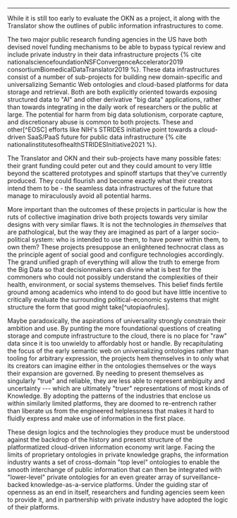 
---


While it is still too early to evaluate the OKN as a project, it along with the Translator show the outlines of public information infrastructures to come. 

The two major public research funding agencies in the US have both devised novel funding mechanisms to be able to bypass typical review and include private industry in their data infrastructure projects {% cite nationalsciencefoundationNSFConvergenceAccelerator2019 consortiumBiomedicalDataTranslator2019 %}. These data infrastructures consist of a number of sub-projects for building new domain-specific and universalizing Semantic Web ontologies and cloud-based platforms for data storage and retrieval. Both are both explicitly oriented towards exposing structured data to "AI" and other derivative "big data" applications, rather than towards integrating in the daily work of researchers or the public at large. The potential for harm from big data solutionism, corporate capture, and discretionary abuse is common to both projects. These and other[^EOSC] efforts like NIH's STRIDES initiative point towards a cloud-driven SaaS/PaaS future for public data infrastructure {% cite nationalinstitutesofhealthSTRIDESInitiative2021 %}.

The Translator and OKN and their sub-projects have many possible fates: their grant funding could peter out and they could amount to very little beyond the scattered prototypes and spinoff startups that they've currently produced. They could flourish and become exactly what their creators intend them to be - the seamless data infrastructures of the future that manage to miraculously avoid all potential harms.

More important than the outcomes of these projects in particular is how the ruts of collective imagination drive both projects towards very similar designs with very similar flaws. It is not the technologies *in themselves* that are pathological, but the way they are imagined as part of a larger socio-political system: who is intended to use them, to have power within them, to own them? These projects presuppose an enlightened technocrat class as the principle agent of social good and configure technologies accordingly. The grand unified graph of everything will allow the truth to emerge from the Big Data so that decisionmakers can divine what is best for the commoners who could not possibly understand the complexities of their health, environment, or social systems themselves. This belief finds fertile ground among academics who intend to do good but have little incentive to critically evaluate the surrounding political-economic systems that might structure the form that good might take[^utopiaofrules].

Maybe paradoxically, the aspirations of universality strongly constrain their ambition and use. By punting the more foundational questions of creating storage and compute infrastructure to the cloud, there is no place for "raw" data since it is too unwieldy to affordably host or handle. By recapitulating the focus of the early semantic web on universalizing ontologies rather than tooling for arbitrary expression, the projects hem themselves in to only what its creators can imagine either in the ontologies themselves or the ways their expansion are governed. By needing to present themselves as singularly "true" and reliable, they are less able to represent ambiguity and uncertainty --- which are ultimately "truer" representations of most kinds of Knowledge. By adopting the patterns of the industries that enclose us within similarly limited platforms, they are doomed to re-entrench rather than liberate us from the engineered helplessness that makes it hard to fluidly express and make use of information in the first place.

These design logics and the technologies they produce must be understood against the backdrop of the history and present structure of the platformatized cloud-driven information economy writ large. Facing the limits of proprietary ontologies in private knowledge graphs, the information industry wants a set of cross-domain "top level" ontologies to enable the smooth interchange of public information that can then be integrated with "lower-level" private ontologies for an even greater array of surveillance-backed knowledge-as-a-service platforms. Under the guiding star of openness as an end in itself, researchers and funding agencies seem keen to provide it, and in partnership with private industry have adopted the logic of their platforms.
